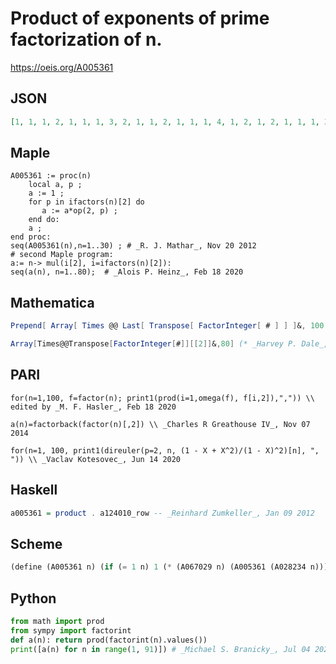 # Product of exponents of prime factorization of n\.
https://oeis.org/A005361
## JSON
```JSON
[1, 1, 1, 2, 1, 1, 1, 3, 2, 1, 1, 2, 1, 1, 1, 4, 1, 2, 1, 2, 1, 1, 1, 3, 2, 1, 3, 2, 1, 1, 1, 5, 1, 1, 1, 4, 1, 1, 1, 3, 1, 1, 1, 2, 2, 1, 1, 4, 2, 2, 1, 2, 1, 3, 1, 3, 1, 1, 1, 2, 1, 1, 2, 6, 1, 1, 1, 2, 1, 1, 1, 6, 1, 1, 2, 2, 1, 1]
```
## Maple
```Maple
A005361 := proc(n)
    local a, p ;
    a := 1 ;
    for p in ifactors(n)[2] do
       a := a*op(2, p) ;
    end do:
    a ;
end proc:
seq(A005361(n),n=1..30) ; # _R. J. Mathar_, Nov 20 2012
# second Maple program:
a:= n-> mul(i[2], i=ifactors(n)[2]):
seq(a(n), n=1..80);  # _Alois P. Heinz_, Feb 18 2020
```
## Mathematica
```Mathematica
Prepend[ Array[ Times @@ Last[ Transpose[ FactorInteger[ # ] ] ]&, 100, 2 ], 1 ]
```
```Mathematica
Array[Times@@Transpose[FactorInteger[#]][[2]]&,80] (* _Harvey P. Dale_, Aug 15 2012 *)
```
## PARI
```PARI
for(n=1,100, f=factor(n); print1(prod(i=1,omega(f), f[i,2]),",")) \\ edited by _M. F. Hasler_, Feb 18 2020
```
```PARI
a(n)=factorback(factor(n)[,2]) \\ _Charles R Greathouse IV_, Nov 07 2014
```
```PARI
for(n=1, 100, print1(direuler(p=2, n, (1 - X + X^2)/(1 - X)^2)[n], ", ")) \\ _Vaclav Kotesovec_, Jun 14 2020
```
## Haskell
```Haskell
a005361 = product . a124010_row -- _Reinhard Zumkeller_, Jan 09 2012
```
## Scheme
```Scheme
(define (A005361 n) (if (= 1 n) 1 (* (A067029 n) (A005361 (A028234 n))))) ;; _Antti Karttunen_, Mar 06 2017
```
## Python
```Python
from math import prod
from sympy import factorint
def a(n): return prod(factorint(n).values())
print([a(n) for n in range(1, 91)]) # _Michael S. Branicky_, Jul 04 2022
```
